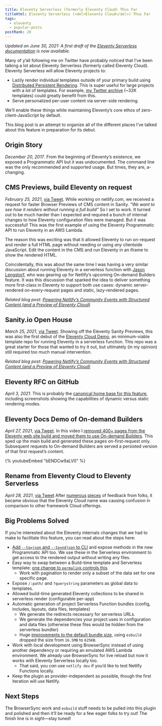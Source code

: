 ```yaml
---
title: Eleventy Serverless (formerly Eleventy Cloud) Thus Far
titleHtml: Eleventy Serverless (<del>Eleventy Cloud</del>) Thus Far
tags:
  - eleventy
  - popular-posts
postRank: 20
---
```

_Updated on June 30, 2021: A first draft of the [Eleventy Serverless documentation](https://www.11ty.dev/docs/plugins/serverless/) is now available._

Many of y’all following me on Twitter have probably noticed that I’ve been talking a lot about Eleventy Serverless (formerly called Eleventy Cloud). Eleventy Serverless will allow Eleventy projects to:

* Lazily render individual templates outside of your primary build using [Distributed Persistent Rendering](https://www.netlify.com/blog/2021/04/14/distributed-persistent-rendering-a-new-jamstack-approach-for-faster-builds/). This is super useful for large projects with a _lot_ of templates. For example, [my Twitter archive](/twitter/) (~32K templates) could greatly benefit from this.
* Serve personalized per-user content via server-side rendering.

We’ll enable these things while maintaining Eleventy’s core ethos of zero-client-JavaScript by default.

This blog post is an attempt to organize all of the different places I’ve talked about this feature in preparation for its debut.

## Origin Story

_December 20, 2017_. From the beginning of Eleventy’s existence, we exposed a Programmatic API but it was undocumented. The command line was the only recommended and supported usage. But times, they are, a-changing.

## CMS Previews, build Eleventy on request

_February 25, 2021_, [via Tweet](https://twitter.com/zachleat/status/1365091172138569730). While working on netlify.com, we received a request for faster Browser Previews of CMS content in Sanity. _“We want to see how it renders without running a full build”_ So I set to work. It turned out to be much harder than I expected and required a bunch of internal changes to how Eleventy configuration files were managed. But it was successful! This was the first example of using the Eleventy Programmatic API to run Eleventy in an AWS Lambda.

The reason this was exciting was that it allowed Eleventy to run on-request and render a full HTML page without needing or using _any_ clientside JavaScript. Edit the content in the CMS and run Eleventy in an iframe to show the rendered HTML.

Coincidentally, this was about the same time I was having a very similar discussion about running Eleventy in a serverless function with [Jason Lengstorf](https://twitter.com/zachleat/status/1359963610689208320), who was gearing up for Netlify’s upcoming On-demand Builders feature. It was this discussion that sparked the idea to deliver something more first-class in Eleventy to support both use cases: dynamic server-rendered on-every-request pages and static, lazy-rendered pages.

_Related blog post: [Powering Netlify’s Community Events with Structured Content (and a Preview of Eleventy Cloud)](/web/netlify-powers-events/)_

## Sanity.io Open House

_March 25, 2021_, [via Tweet](https://twitter.com/sanity_io/status/1372985675713236997). Showing off the Eleventy Sanity Previews, this was also the first debut of the [Eleventy Cloud Demo](https://github.com/11ty/demo-eleventy-cloud), an minimum-viable template repo for running Eleventy in a serverless function. This repo was a great starter for those that wanted to try it out, but ultimately (in my opinion) still required too much manual intervention.

_Related blog post: [Powering Netlify’s Community Events with Structured Content (and a Preview of Eleventy Cloud)](/web/netlify-powers-events/)_

## Eleventy RFC on GitHub

_April 3, 2021_. This is probably the [canonical home base for this feature](https://github.com/11ty/eleventy/issues/1727), including screenshots showing the capabilities of dynamic versus static rendering modes.

## Eleventy Docs Demo of On-demand Builders

_April 27, 2021_, [via Tweet](https://twitter.com/zachleat/status/1387101402279907334). In this video I [removed 400+ pages from the Eleventy web site build and moved them to use On-demand Builders](/web/eleventy-cloud-authors-pages/). This sped up the main build and generated these pages on-first-request only. Subsequent requests to On-demand Builders are served a persisted version of that first request’s content.

{% youtubeEmbed "bENDCw9aLV0" %}

## Rename from Eleventy Cloud to Eleventy Serverless

_April 28, 2021_, [via Tweet](https://twitter.com/eleven_ty/status/1389400698295570432) After [numerous](https://twitter.com/swyx/status/1387515780787412992) [pieces](https://twitter.com/CoreyDMcCarty/status/1375104884702318595) of feedback from folks, it became obvious that the Eleventy Cloud name was causing confusion in comparison to other framework Cloud offerings.


## Big Problems Solved

If you’re interested about the Eleventy internals changes that we had to make to facilitate this feature, you can read about the steps here:

* [Add `--to=json` and `--to=ndjson` to CLI](https://github.com/11ty/eleventy/pull/1629) and expose methods in the new Programmatic API too. We use these in the Serverless environment to get access to the rendered output without writing any files.
* Easy way to swap between a Build-time template and Serverless template: [one change to `permalink` controls this](https://twitter.com/zachleat/status/1387151633184874500).
  * Work with pagination to render only a subset of the data set for one specific page.
* Expose `/:path/` and `?querystring` parameters as global data to templates.
* Allowed build-time generated Eleventy collections to be shared in serverless render (configurable per-app)
* Automatic generation of project Serverless Function bundles (config, includes, layouts, data files, templates)
  * We generate the redirects necessary for serverless URLs.
  * We generate the dependencies your project uses in configuration and data files (otherwise these files would be hidden from the serverless bundler)
  * Huge [improvements to the default bundle size](https://twitter.com/zachleat/status/1395506310658015239), using `esbuild` dropped the size from `16.5MB` to `625KB`.
* Work with local development using BrowserSync instead of using another dependency or requiring an emulated AWS Lambda environment. We already use BrowserSync for live reload but now it works with Eleventy Serverless locally too.
  * That said, you _can_ use `netlify dev` if you’d like to test Netlify Functions locally.
* Keep the plugin as provider-independent as possible, though the first iteration will use Netlify.

## Next Steps

The BrowserSync work and `esbuild` stuff needs to be pulled into this plugin and polished and then it’ll be ready for a few eager folks to try out! The finish line is in sight—stay tuned!
